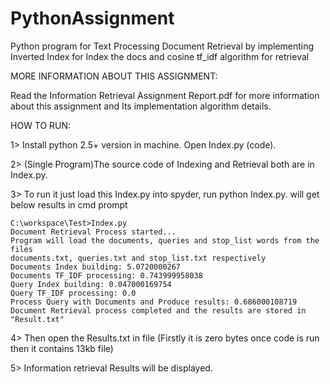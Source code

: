 # PythonAssignment
Python program for Text Processing Document Retrieval by implementing Inverted Index for Index the docs and cosine tf_idf algorithm for retrieval

MORE INFORMATION ABOUT THIS ASSIGNMENT:

Read the Information Retrieval Assignment Report.pdf for more information about this assignment and Its implementation algorithm details.

HOW TO RUN:

1> Install python 2.5+ version in machine. Open Index.py (code).

2> (Single Program)The source code of Indexing and Retrieval both are in Index.py.

3> To run it just load this Index.py into spyder, run python Index.py. will get below results in cmd prompt

	C:\workspace\Test>Index.py
	Document Retrieval Process started...
	Program will load the documents, queries and stop_list words from the files
	documents.txt, queries.txt and stop_list.txt respectively
	Documents Index building: 5.0720000267
	Documents TF_IDF processing: 0.743999958038
	Query Index building: 0.047000169754
	Query TF_IDF processing: 0.0
	Process Query with Documents and Produce results: 0.686000108719
	Document Retrieval process completed and the results are stored in "Result.txt"

	
4> Then open the Results.txt in file (Firstly it is zero bytes once code is run then it contains 13kb file) 

5> Information retrieval Results will be displayed.
